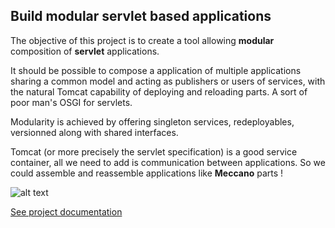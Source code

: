 ## Build modular servlet based applications

The objective of this project is to create a tool allowing **modular** composition of **servlet** applications.

It should be possible to compose a application of multiple applications sharing a common model and acting as publishers or users of services, with the natural Tomcat capability of deploying and reloading parts. A sort of poor man's OSGI for servlets.

Modularity is achieved by offering singleton services, redeployables, versionned along with shared interfaces.

Tomcat (or more precisely the servlet specification) is a good service container, all we need to add is communication between applications. So we could assemble and reassemble applications like **Meccano** parts !

![alt text](http://turiot.github.com/meccano/images/diag.png)

[See project documentation](https://github.com/turiot/meccano/releases/download/1.0/bridge.pdf)
